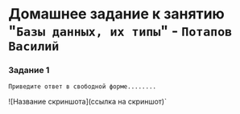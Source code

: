 # Домашнее задание к занятию "`Базы данных, их типы`" - `Потапов Василий`

### Задание 1

`Приведите ответ в свободной форме........`


![Название скриншота](ссылка на скриншот)`
